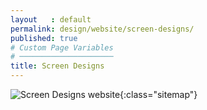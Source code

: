 ```yaml
---
layout   : default
permalink: design/website/screen-designs/
published: true
# Custom Page Variables
# ─────────────────────
title: Screen Designs
---
```

![Screen Designs website](/1718-nmd3-project-decramer-denhaeze/images/screen_designs/website/screen_designs_website.jpg){:class="sitemap"}